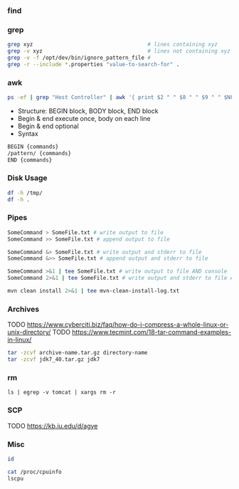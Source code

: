 ### find

### grep
```bash
grep xyz                                    # lines containing xyz
grep -v xyz                                 # lines not containing xyz
grep -v -f /opt/dev/bin/ignore_pattern_file #
grep -r --include *.properties "value-to-search-for" .

```

### awk
```bash
ps -ef | grep "Host Controller" | awk '{ print $2 " " $8 " " $9 " " $NF}'  
```
* Structure: BEGIN block, BODY block, END block
* Begin & end execute once, body on each line
* Begin & end optional
* Syntax
```bash
BEGIN {commands}
/pattern/ {commands}
END {commands}
```

### Disk Usage
```bash
df -h /tmp/
df -h .
```

### Pipes
```bash
SomeCommand > SomeFile.txt # write output to file
SomeCommand >> SomeFile.txt # append output to file

SomeCommand &> SomeFile.txt # write output and stderr to file
SomeCommand &>> SomeFile.txt # append output and stderr to file

SomeCommand >&1 | tee SomeFile.txt # write output to file AND console
SomeCommand 2>&1 | tee SomeFile.txt # write output and stderr to file AND console

mvn clean install 2>&1 | tee mvn-clean-install-log.txt

```

### Archives
TODO https://www.cyberciti.biz/faq/how-do-i-compress-a-whole-linux-or-unix-directory/
TODO https://www.tecmint.com/18-tar-command-examples-in-linux/
```bash
tar -zcvf archive-name.tar.gz directory-name
tar -zcvf jdk7_40.tar.gz jdk7
```

### rm
```
ls | egrep -v tomcat | xargs rm -r
```

### SCP
TODO https://kb.iu.edu/d/agye

### Misc
```bash
id

cat /proc/cpuinfo
lscpu
```

